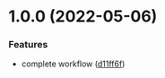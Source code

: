 # 1.0.0 (2022-05-06)


### Features

* complete workflow ([d11ff6f](https://github.com/amarfoglia/SC-report-test/commit/d11ff6f49fc69f54e1d0a2ed113bd4d5bb6b6a86))
